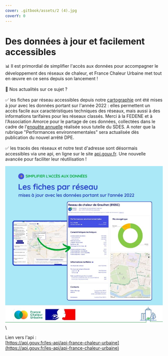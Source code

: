 ```yaml
---
cover: .gitbook/assets/2 (4).jpg
coverY: 0
---
```


# Des données à jour et facilement accessibles

📊 Il est primordial de simplifier l'accès aux données pour accompagner le développement des réseaux de chaleur, et France Chaleur Urbaine met tout en œuvre en ce sens depuis son lancement !\
\
📢 Nos actualités sur ce sujet ?\
\
✅ les fiches par réseau accessibles depuis notre [cartographie](https://france-chaleur-urbaine.beta.gouv.fr/carte) ont été mises à jour avec les données portant sur l'année 2022 : elles permettent un accès facile aux caractéristiques techniques des réseaux, mais aussi à des informations tarifaires pour les réseaux classés. Merci à la FEDENE et à l'Association Amorce pour le partage de ces données, collectées dans le cadre de l'[enquête annuelle](https://fedene.fr/lenquete-2023-sur-les-reseaux-de-chaleur-froid-en-france/) réalisée sous tutelle du SDES. A noter que la rubrique "Performances environnementales" sera actualisée dès publication du nouvel arrêté DPE.\
\
✅ les tracés des réseaux et notre test d'adresse sont désormais accessibles via une api, en ligne sur le site [api.gouv.fr](http://api.gouv.fr/). Une nouvelle avancée pour faciliter leur réutilisation !

![](<.gitbook/assets/10 (3).jpg>)\


Lien vers l'api :\
[https://api.gouv.fr/les-api/api-france-chaleur-urbaine](https://api.gouv.fr/les-api/api-france-chaleur-urbaine)

